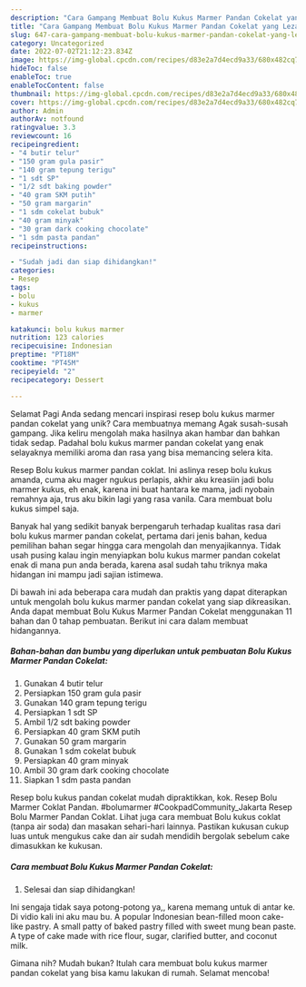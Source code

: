 ```yaml
---
description: "Cara Gampang Membuat Bolu Kukus Marmer Pandan Cokelat yang Lezat Sekali, Lezat"
title: "Cara Gampang Membuat Bolu Kukus Marmer Pandan Cokelat yang Lezat Sekali, Lezat"
slug: 647-cara-gampang-membuat-bolu-kukus-marmer-pandan-cokelat-yang-lezat-sekali-lezat
category: Uncategorized
date: 2022-07-02T21:12:23.834Z
image: https://img-global.cpcdn.com/recipes/d83e2a7d4ecd9a33/680x482cq70/bolu-kukus-marmer-pandan-cokelat-foto-resep-utama.jpg
hideToc: false
enableToc: true
enableTocContent: false
thumbnail: https://img-global.cpcdn.com/recipes/d83e2a7d4ecd9a33/680x482cq70/bolu-kukus-marmer-pandan-cokelat-foto-resep-utama.jpg
cover: https://img-global.cpcdn.com/recipes/d83e2a7d4ecd9a33/680x482cq70/bolu-kukus-marmer-pandan-cokelat-foto-resep-utama.jpg
author: Admin
authorAv: notfound
ratingvalue: 3.3
reviewcount: 16
recipeingredient:
- "4 butir telur"
- "150 gram gula pasir"
- "140 gram tepung terigu"
- "1 sdt SP"
- "1/2 sdt baking powder"
- "40 gram SKM putih"
- "50 gram margarin"
- "1 sdm cokelat bubuk"
- "40 gram minyak"
- "30 gram dark cooking chocolate"
- "1 sdm pasta pandan"
recipeinstructions:

- "Sudah jadi dan siap dihidangkan!"
categories:
- Resep
tags:
- bolu
- kukus
- marmer

katakunci: bolu kukus marmer 
nutrition: 123 calories
recipecuisine: Indonesian
preptime: "PT18M"
cooktime: "PT45M"
recipeyield: "2"
recipecategory: Dessert

---
```



Selamat Pagi Anda sedang mencari inspirasi resep bolu kukus marmer pandan cokelat yang unik? Cara membuatnya memang Agak susah-susah gampang. Jika keliru mengolah maka hasilnya akan hambar dan bahkan tidak sedap. Padahal bolu kukus marmer pandan cokelat yang enak selayaknya memiliki aroma dan rasa yang bisa memancing selera kita.


Resep Bolu kukus marmer pandan coklat. Ini aslinya resep bolu kukus amanda, cuma aku mager ngukus perlapis, akhir aku kreasiin jadi bolu marmer kukus, eh enak, karena ini buat hantara ke mama, jadi nyobain remahnya aja, trus aku bikin lagi yang rasa vanila. Cara membuat bolu kukus simpel saja.

Banyak hal yang sedikit banyak berpengaruh terhadap kualitas rasa dari bolu kukus marmer pandan cokelat, pertama dari jenis bahan, kedua pemilihan bahan segar hingga cara mengolah dan menyajikannya. Tidak usah pusing kalau ingin menyiapkan bolu kukus marmer pandan cokelat enak di mana pun anda berada, karena asal sudah tahu triknya maka hidangan ini mampu jadi sajian istimewa.


Di bawah ini ada beberapa cara mudah dan praktis yang dapat diterapkan untuk mengolah bolu kukus marmer pandan cokelat yang siap dikreasikan. Anda dapat membuat Bolu Kukus Marmer Pandan Cokelat menggunakan 11 bahan dan 0 tahap pembuatan. Berikut ini cara dalam membuat hidangannya.

<!--inarticleads1-->

##### Bahan-bahan dan bumbu yang diperlukan untuk pembuatan Bolu Kukus Marmer Pandan Cokelat:

1. Gunakan 4 butir telur
1. Persiapkan 150 gram gula pasir
1. Gunakan 140 gram tepung terigu
1. Persiapkan 1 sdt SP
1. Ambil 1/2 sdt baking powder
1. Persiapkan 40 gram SKM putih
1. Gunakan 50 gram margarin
1. Gunakan 1 sdm cokelat bubuk
1. Persiapkan 40 gram minyak
1. Ambil 30 gram dark cooking chocolate
1. Siapkan 1 sdm pasta pandan


Resep bolu kukus pandan cokelat mudah dipraktikkan, kok. Resep Bolu Marmer Coklat Pandan. #bolumarmer #CookpadCommunity_Jakarta Resep Bolu Marmer Pandan Coklat. Lihat juga cara membuat Bolu kukus coklat (tanpa air soda) dan masakan sehari-hari lainnya. Pastikan kukusan cukup luas untuk mengukus cake dan air sudah mendidih bergolak sebelum cake dimasukkan ke kukusan. 

<!--inarticleads2-->

##### Cara membuat Bolu Kukus Marmer Pandan Cokelat:


1. Selesai dan siap dihidangkan!

Ini sengaja tidak saya potong-potong ya,, karena memang untuk di antar ke. Di vidio kali ini aku mau bu. A popular Indonesian bean-filled moon cake-like pastry. A small patty of baked pastry filled with sweet mung bean paste. A type of cake made with rice flour, sugar, clarified butter, and coconut milk. 

Gimana nih? Mudah bukan? Itulah cara membuat bolu kukus marmer pandan cokelat yang bisa kamu lakukan di rumah. Selamat mencoba!
